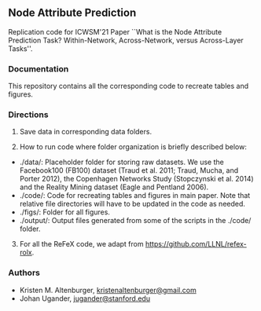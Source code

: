 ## Node Attribute Prediction
Replication code for ICWSM'21 Paper ``What is the Node Attribute Prediction Task? Within-Network, Across-Network, versus Across-Layer Tasks''.

### Documentation
This repository contains all the corresponding code to recreate tables and figures.

### Directions
1. Save data in corresponding data folders. 

2. How to run code where folder organization is briefly described below: 
  * ./data/: Placeholder folder for storing raw datasets. We use the Facebook100 (FB100) dataset (Traud et al. 2011; Traud, Mucha, and Porter 2012), the Copenhagen Networks Study (Stopczynski et al. 2014) and the Reality Mining dataset (Eagle and Pentland 2006).
  * ./code/: Code for recreating tables and figures in main paper. Note that relative file directories will have to be updated in the code as needed.
  * ./figs/: Folder for all figures.
  * ./output/: Output files generated from some of the scripts in the ./code/ folder.

3. For all the ReFeX code, we adapt from https://github.com/LLNL/refex-rolx.

### Authors
* Kristen M. Altenburger, kristenaltenburger@gmail.com
* Johan Ugander, jugander@stanford.edu

